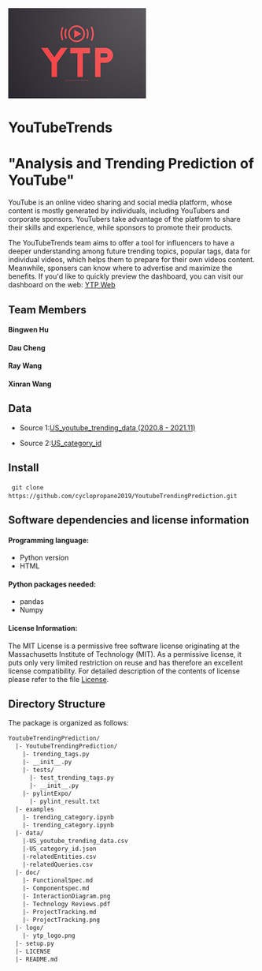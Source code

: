 <img src="logo/ytp_logo.png?raw=true" alt="logo" title="Title"  />

# YouTubeTrends

# "Analysis and Trending Prediction of YouTube"

YouTube is an online video sharing and social media platform, whose content is mostly generated by individuals, 
including YouTubers and corporate sponsors. YouTubers take advantage of the platform to share their skills and
experience, while sponsors to promote their products.

The YouTubeTrends team aims to offer a tool for influencers to have a deeper understanding among future trending topics, popular tags, data for individual videos, which helps them to prepare for their own videos content. Meanwhile,
sponsers can know where to advertise and maximize the benefits.
If you'd like to quickly preview the dashboard, you can visit our dashboard on the web: [YTP Web](https://daucheng.github.io/YTP/) 


## Team Members

#### Bingwen Hu
#### Dau Cheng
#### Ray Wang
#### Xinran Wang


## Data

* Source 1:[US_youtube_trending_data (2020.8 - 2021.11)](https://www.kaggle.com/rsrishav/youtube-trending-video-dataset)

* Source 2:[US_category_id](https://www.kaggle.com/rsrishav/youtube-trending-video-dataset)


## Install
`
git clone https://github.com/cyclopropane2019/YoutubeTrendingPrediction.git`


## Software dependencies and license information

#### Programming language:

* Python version
* HTML

#### Python packages needed:

* pandas
* Numpy

#### License Information:

The MIT License is a permissive free software license originating at the Massachusetts Institute of Technology (MIT). As a permissive license, it puts only very limited restriction on reuse and has therefore an excellent license compatibility. For detailed description of the contents of license please refer to the file [License](https://github.com/wangbeiqi199159/analyze-of-seattle-airbnb-hosts/blob/master/LICENSE).


## Directory Structure

The package is organized as follows:
```
YoutubeTrendingPrediction/
  |- YoutubeTrendingPrediction/
    |- trending_tags.py
    |- __init__.py
    |- tests/
      |- test_trending_tags.py
      |- __init__.py
    |- pylintExpo/
      |- pylint_result.txt
  |- examples
    |- trending_category.ipynb
    |- trending_category.ipynb
  |- data/
    |-US_youtube_trending_data.csv
    |-US_category_id.json
    |-relatedEntities.csv
    |-relatedQueries.csv
  |- doc/
    |- FunctionalSpec.md
    |- Componentspec.md
    |- InteractionDiagram.png
    |- Technology Reviews.pdf
    |- ProjectTracking.md
    |- ProjectTracking.png
  |- logo/
    |- ytp_logo.png
  |- setup.py
  |- LICENSE
  |- README.md
```
